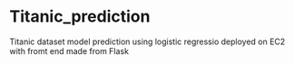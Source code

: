 # Titanic_prediction
Titanic dataset model prediction using logistic regressio deployed on EC2 with fromt end made from Flask
